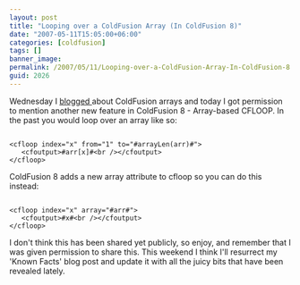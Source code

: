 ```yaml
---
layout: post
title: "Looping over a ColdFusion Array (In ColdFusion 8)"
date: "2007-05-11T15:05:00+06:00"
categories: [coldfusion]
tags: []
banner_image: 
permalink: /2007/05/11/Looping-over-a-ColdFusion-Array-In-ColdFusion-8
guid: 2026
---
```


Wednesday I <a href="http://ray.camdenfamily.com/index.cfm/2007/5/9/Variable-Type-Gotchas--ColdFusion-Arrays-and-Missing-Indexes">blogged </a> about ColdFusion arrays and today I got permission to mention another new feature in ColdFusion 8 - Array-based CFLOOP. In the past you would loop over an array like so:

<code>
&lt;cfloop index="x" from="1" to="#arrayLen(arr)#"&gt;
   &lt;cfoutput&gt;#arr[x]#&lt;br /&gt;&lt;/cfoutput&gt;
&lt;/cfloop&gt;
</code>

ColdFusion 8 adds a new array attribute to cfloop so you can do this instead:

<code>
&lt;cfloop index="x" array="#arr#"&gt;
   &lt;cfoutput&gt;#x#&lt;br /&gt;&lt;/cfoutput&gt;
&lt;/cfloop&gt;
</code>

I don't think this has been shared yet publicly, so enjoy, and remember that I was given permission to share this. This weekend I think I'll resurrect my 'Known Facts' blog post and update it with all the juicy bits that have been revealed lately.